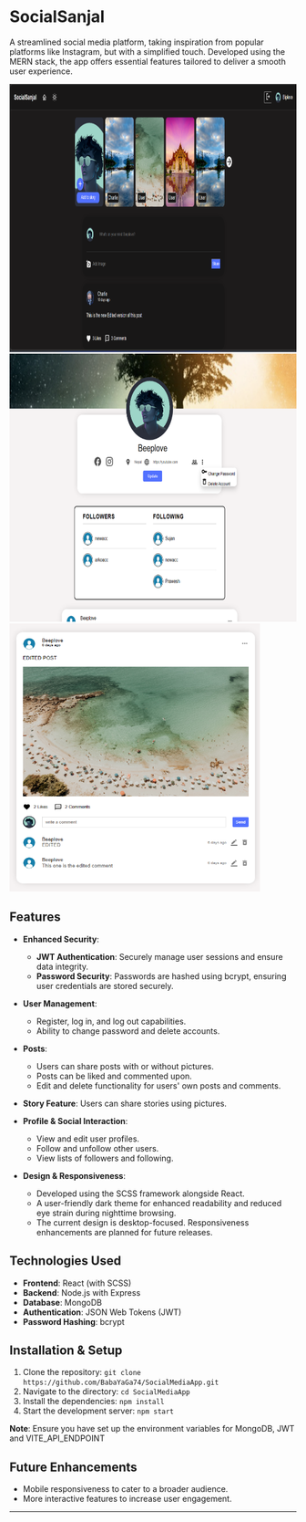 # SocialSanjal

A streamlined social media platform, taking inspiration from popular platforms like Instagram, but with a simplified touch. Developed using the MERN stack, the app offers essential features tailored to deliver a smooth user experience.

<div style={display:flex; align-items:center; justify-content:center;}>
<img src="client/public/assets/DarkMode.png" alt="SocialSanjal HomePage" width="540" height="470"/>
<img src="client/public/assets/profileImage.png" alt="SocialSanjal profileImage" width="530" height="470"/>
<img src="client/public/assets/post.png" alt="post" width="440" height="470"/>
</div>

## Features

- **Enhanced Security**:
  - **JWT Authentication**: Securely manage user sessions and ensure data integrity.
  - **Password Security**: Passwords are hashed using bcrypt, ensuring user credentials are stored securely.
  
- **User Management**:
  - Register, log in, and log out capabilities.
  - Ability to change password and delete accounts.

- **Posts**:
  - Users can share posts with or without pictures.
  - Posts can be liked and commented upon.
  - Edit and delete functionality for users' own posts and comments.

- **Story Feature**: Users can share stories using pictures.

- **Profile & Social Interaction**:
  - View and edit user profiles.
  - Follow and unfollow other users.
  - View lists of followers and following.

- **Design & Responsiveness**:
  - Developed using the SCSS framework alongside React.
  - A user-friendly dark theme for enhanced readability and reduced eye strain during nighttime browsing.
  - The current design is desktop-focused. Responsiveness enhancements are planned for future releases.

## Technologies Used

- **Frontend**: React (with SCSS)
- **Backend**: Node.js with Express
- **Database**: MongoDB
- **Authentication**: JSON Web Tokens (JWT)
- **Password Hashing**: bcrypt

## Installation & Setup

1. Clone the repository: `git clone https://github.com/BabaYaGa74/SocialMediaApp.git`
2. Navigate to the directory: `cd SocialMediaApp`
3. Install the dependencies: `npm install`
4. Start the development server: `npm start`

**Note**: Ensure you have set up the environment variables for MongoDB, JWT and VITE_API_ENDPOINT

## Future Enhancements

- Mobile responsiveness to cater to a broader audience.
- More interactive features to increase user engagement.

---
